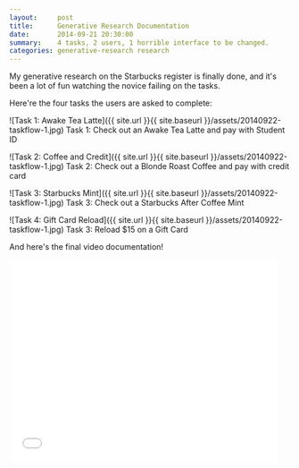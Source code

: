 ```yaml
---
layout:     post
title:      Generative Research Documentation
date:       2014-09-21 20:30:00
summary:    4 tasks, 2 users, 1 horrible interface to be changed.
categories: generative-research research
---
```


My generative research on the Starbucks register is finally done, and it's been a lot of fun watching the novice failing on the tasks.

Here're the four tasks the users are asked to complete:

![Task 1: Awake Tea Latte]({{ site.url }}{{ site.baseurl }}/assets/20140922-taskflow-1.jpg)
<span class="small mid-gray">Task 1: Check out an Awake Tea Latte and pay with Student ID</span>

![Task 2: Coffee and Credit]({{ site.url }}{{ site.baseurl }}/assets/20140922-taskflow-1.jpg)
<span class="small mid-gray">Task 2: Check out a Blonde Roast Coffee and pay with credit card</span>

![Task 3: Starbucks Mint]({{ site.url }}{{ site.baseurl }}/assets/20140922-taskflow-1.jpg)
<span class="small mid-gray">Task 3: Check out a Starbucks After Coffee Mint</span>

![Task 4: Gift Card Reload]({{ site.url }}{{ site.baseurl }}/assets/20140922-taskflow-1.jpg)
<span class="small mid-gray">Task 3: Reload $15 on a Gift Card</span>

And here's the final video documentation!

<iframe width="480" height="360" src="//www.youtube.com/embed/jR5DKjXVhsQ?rel=0" frameborder="0" allowfullscreen></iframe>
